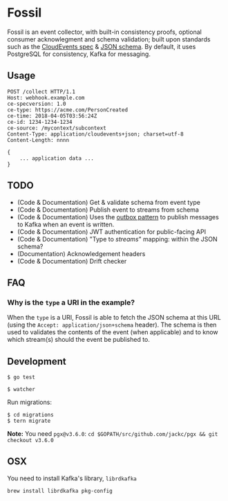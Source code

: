 # Fossil

Fossil is an event collector, with built-in consistency proofs, optional consumer acknowlegment and schema validation; 
built upon standards such as the [CloudEvents spec](https://github.com/cloudevents/spec) & [JSON schema](https://json-schema.org/). 
By default, it uses PostgreSQL for consistency, Kafka for messaging. 

## Usage

```
POST /collect HTTP/1.1
Host: webhook.example.com
ce-specversion: 1.0
ce-type: https://acme.com/PersonCreated
ce-time: 2018-04-05T03:56:24Z
ce-id: 1234-1234-1234
ce-source: /mycontext/subcontext
Content-Type: application/cloudevents+json; charset=utf-8
Content-Length: nnnn

{
    ... application data ...
}
```

## TODO

- (Code & Documentation) Get & validate schema from event type
- (Code & Documentation) Publish event to streams from schema
- (Code & Documentation) Uses the [outbox pattern](https://microservices.io/patterns/data/transactional-outbox.html) to publish messages to Kafka when an event is written.
- (Code & Documentation) JWT authentication for public-facing API
- (Code & Documentation) "Type to _streams_" mapping: within the JSON schema?
- (Documentation) Acknowledgement headers
- (Code & Documentation) Drift checker

## FAQ

### Why is the `type` a URI in the example?

When the `type` is a URI, Fossil is able to fetch the JSON schema at this URL (using the `Accept: application/json+schema` header). 
The schema is then used to validates the contents of the event (when applicable) and to know which stream(s)
should the event be published to.

## Development

```
$ go test
```

```
$ watcher
```

Run migrations:

```
$ cd migrations
$ tern migrate
```

**Note:** You need `pgx@v3.6.0`: `cd $GOPATH/src/github.com/jackc/pgx && git checkout v3.6.0`

## OSX

You need to install Kafka's library, `librdkafka`
```
brew install librdkafka pkg-config
```
